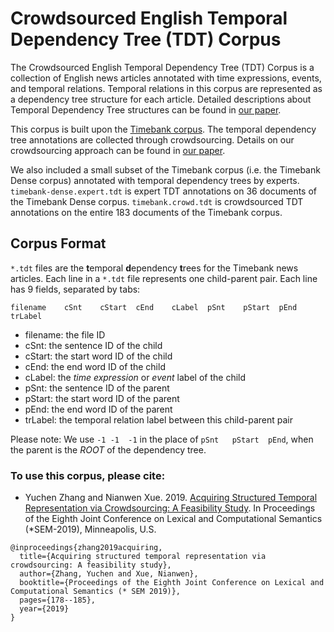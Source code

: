 # Crowdsourced English Temporal Dependency Tree (TDT) Corpus

The Crowdsourced English Temporal Dependency Tree (TDT) Corpus is a collection of English news articles annotated with time expressions, events, and temporal relations. Temporal relations in this corpus are represented as a dependency tree structure for each article. Detailed descriptions about Temporal Dependency Tree structures can be found in [our paper](https://arxiv.org/pdf/1808.07599.pdf).

This corpus is built upon the [Timebank corpus](http://www.timeml.org/timebank/timebank.html). The temporal dependency tree annotations are collected through crowdsourcing. Details on our crowdsourcing approach can be found in [our paper](https://www.aclweb.org/anthology/S19-1019.pdf).

We also included a small subset of the Timebank corpus (i.e. the Timebank Dense corpus) annotated with temporal dependency trees by experts. ```timebank-dense.expert.tdt``` is expert TDT annotations on 36 documents of the Timebank Dense corpus. ```timebank.crowd.tdt``` is crowdsourced TDT annotations on the entire 183 documents of the Timebank corpus.

## Corpus Format

```*.tdt``` files are the **t**emporal **d**ependency **t**rees for the Timebank news articles. Each line in a ```*.tdt``` file represents one child-parent pair. Each line has 9 fields, separated by tabs:

```
filename    cSnt    cStart  cEnd    cLabel  pSnt    pStart  pEnd    trLabel
```
- filename: the file ID
- cSnt: the sentence ID of the child
- cStart: the start word ID of the child
- cEnd: the end word ID of the child
- cLabel: the *time expression* or *event* label of the child
- pSnt: the sentence ID of the parent
- pStart: the start word ID of the parent
- pEnd: the end word ID of the parent
- trLabel: the temporal relation label between this child-parent pair

Please note: We use `-1 -1  -1` in the place of `pSnt   pStart  pEnd`, when the parent is the *ROOT* of the dependency tree.

### To use this corpus, please cite:

- Yuchen Zhang and Nianwen Xue. 2019. [Acquiring Structured Temporal Representation via Crowdsourcing: A Feasibility Study](https://www.aclweb.org/anthology/S19-1019.pdf). In Proceedings of the Eighth Joint Conference on Lexical and Computational Semantics (*SEM-2019), Minneapolis, U.S.

```
@inproceedings{zhang2019acquiring,
  title={Acquiring structured temporal representation via crowdsourcing: A feasibility study},
  author={Zhang, Yuchen and Xue, Nianwen},
  booktitle={Proceedings of the Eighth Joint Conference on Lexical and Computational Semantics (* SEM 2019)},
  pages={178--185},
  year={2019}
}
```
